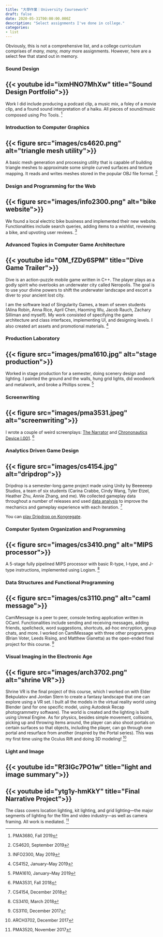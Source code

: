 ```yaml
---
title: "大學作業｜University Coursework"
draft: false
date: 2020-05-31T00:00:00.000Z
description: "Select assignments I've done in college."
categories:
- list
---
```


Obviously, this is not a comprehensive list, and a college curriculum comprises of *many, many, many* more assignments. However, here are a select few that stand out in memory.

### Sound Design
{{< youtube id="ixmHNO7MhXw" title="Sound Design Portfolio">}}
---
Work I did include producing a podcast clip, a music mix, a foley of a movie clip, and a found sound interpretation of a haiku. All pieces of sound/music composed using Pro Tools. [^1]

### Introduction to Computer Graphics
{{< figure src="images/cs4620.png" alt="triangle mesh utility">}}
---
A basic mesh generation and processing utility that is capable of building triangle meshes to approximate some simple curved surfaces and texture mapping. It reads and writes meshes stored in the popular OBJ file format. [^2]

### Design and Programming for the Web
{{< figure src="images/info2300.png" alt="bike website">}}
---
We found a local electric bike business and implemented their new website. Functionalities include search queries, adding items to a wishlist, reviewing a bike, and upvoting user reviews. [^3]

### Advanced Topics in Computer Game Architecture
{{< youtube id="0M_fZDy6SPM" title="Dive Game Trailer">}}
---
Dive is an action-puzzle mobile game written in C++.  The player plays as a godly spirit who overlooks an underwater city called Neropolis. The goal is to use your divine powers to shift the underwater landscape and escort a diver to your ancient lost city.

I am the software lead of Singularity Games, a team of seven students (Alina Robin, Anna Rice, April Chen, Haoming Wu, Jacob Rauch, Zachary Silliman and myself). My work consisted of specifying the game architecture and class interfaces, implementing UI, and designing levels. I also created art assets and promotional materials. [^4]

### Production Laboratory
{{< figure src="images/pma1610.jpg" alt="stage production">}}
---
Worked in stage production for a semester, doing scenery design and lighting. I painted the ground and the walls, hung grid lights, did woodwork and metalwork, and broke a Phillips screw. [^5]

### Screenwriting
{{< figure src="images/pma3531.jpeg" alt="screenwriting">}}
---
I wrote a couple of weird screenplays: [The Narrator](https://drive.google.com/file/d/19z5cAfM0rt_s8Mc4ZSTQBLaTQXEzblAV/view) and [Chrononautics Device I.001](https://drive.google.com/file/u/3/d/1mybGMaVSS0DmA6gkY3ItET5pOUoFVu5Z/view?usp=sharing). [^6]

###  Analytics Driven Game Design
{{< figure src="images/cs4154.jpg" alt="dripdrop">}}
---
Dripdrop is a semester-long game project made using Unity by Beeeeeep Studios, a team of six students (Carina Crabbe, Cindy Wang, Tyler Etzel, Heather Zhu, Annie Zhang, and me). We collected gameplay data throughout a number of releases and used [data analysis](https://drive.google.com/file/d/1N6lrJlhWrJ06QVpUhkPA3AsyHzUjTd1D/view) to improve the mechanics and gameplay experience with each iteration. [^7]

You can [play Dripdrop on Kongregate](https://www.kongregate.com/games/beeeeeep_studios/dripdrop).

### Computer System Organization and Programming
{{< figure src="images/cs3410.png" alt="MIPS processor">}}
---
A 5-stage fully pipelined MIPS processor with basic R-type, I-type, and J-type instructions, implemented using Logism. [^8]

### Data Structures and Functional Programming
{{< figure src="images/cs3110.png" alt="caml message">}}
---
CamlMessage is a peer to peer, console texting application written in OCaml. Functionalities include sending and receiving messages, adding friends, spellcheck, word suggestions, shortcuts, ad-hoc encryption, group chats, and more. I worked on CamlMessage with three other programmers (Brian Voter, Leeds Rising, and Matthew Gianetta) as the open-ended final project for this course. [^9]
###  Visual Imaging in the Electronic Age
{{< figure src="images/arch3702.png" alt="shrine VR">}}
---
Shrine VR is the final project of this course, which I worked on with Elder Bekpulatov and Jordan Stern to create a fantasy landscape that one can explore using a VR set. I built all the models in the virtual reality world using Blender (and for one specific model, using Autodesk Recap photogrammetry software). The world is created and the lighting is built using Unreal Engine. As for physics, besides simple movement, collisions, picking up and throwing items around, the player can also shoot portals on certain surfaces so that objects, including the player, can go through one portal and resurface from another (inspired by the Portal series). This was my first time using the Oculus Rift and doing 3D modeling! [^10]

###  Light and Image
{{< youtube id="Rf3lGc7PO1w" title="light and image summary">}}
---
{{< youtube id="ytg1y-hmKkY" title="Final Narrative Project">}}
---
The class covers location lighting, kit lighting, and grid lighting—the major segments of lighting for the film and video industry—as well as camera framing. All work is mediated. [^11]


[^1]: PMA3680, Fall 2019
[^2]: CS4620, September 2019
[^3]: INFO2300, May 2019
[^4]: CS4152, January–May 2019
[^5]: PMA1610, January–May 2019
[^6]: PMA3531, Fall 2018
[^7]: CS4154, December 2018
[^8]: CS3410, March 2018
[^9]: CS3110, December 2017
[^10]: ARCH3702, December 2017
[^11]: PMA3520, November 2017
